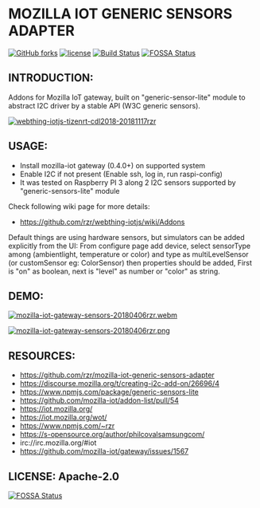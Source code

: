 # MOZILLA IOT GENERIC SENSORS ADAPTER #

[![GitHub forks](https://img.shields.io/github/forks/rzr/mozilla-iot-gateway-sensors-adapter.svg?style=social&label=Fork&maxAge=2592000)](https://GitHub.com/rzr/mozilla-iot-gateway-sensors-adapter/network/)
[![license](https://img.shields.io/badge/license-Apache-2.0.svg)](LICENSE)
[![Build Status](https://api.travis-ci.org/rzr/mozilla-iot-gateway-sensors-adapter.svg?branch=master)](https://travis-ci.org/rzr/mozilla-iot-gateway-sensors-adapter)
[![FOSSA Status](https://app.fossa.io/api/projects/git%2Bgithub.com%2Frzr%2Fmozilla-iot-generic-sensors-adapter.svg?type=shield)](https://app.fossa.io/projects/git%2Bgithub.com%2Frzr%2Fmozilla-iot-generic-sensors-adapter?ref=badge_shield)


## INTRODUCTION: ##

Addons for Mozilla IoT gateway, built on "generic-sensor-lite" module to abstract I2C driver
by a stable API (W3C generic sensors).

[![webthing-iotjs-tizenrt-cdl2018-20181117rzr](https://image.slidesharecdn.com/webthing-iotjs-tizenrt-cdl2018-20181117rzr-181118110813/95/webthingiotjstizenrtcdl201820181117rzr-23-638.jpg)](https://slideshare.net/slideshow/embed_code/key/GWBOzbFaez5hcJ#webthing-iotjs-tizenrt-cdl2018-20181117rzr "webthing-iotjs-tizenrt-cdl2018-20181117rzr")


## USAGE: ##

* Install mozilla-iot gateway (0.4.0+) on supported system
* Enable I2C if not present (Enable ssh, log in, run raspi-config)
* It was tested on Raspberry PI 3 along 2 I2C sensors supported by "generic-sensors-lite" module

Check following wiki page for more details:

* https://github.com/rzr/webthing-iotjs/wiki/Addons


Default things are using hardware sensors, but simulators can be added explicitly from the UI:
From configure page add device, select sensorType among (ambientlight, temperature or color)
and type as multiLevelSensor (or customSensor eg: ColorSensor) then properties should be added,
First is "on" as boolean, next is "level" as number or "color" as string.


## DEMO: ##

[![mozilla-iot-gateway-sensors-20180406rzr.webm](https://i.vimeocdn.com/video/693119286.jpg)](https://player.vimeo.com/video/263556462#mozilla-iot-gateway-sensors-20180406rzr "Video Demo")

[![mozilla-iot-gateway-sensors-20180406rzr.png](https://i1.wp.com/s-opensource.org/wp-content/uploads/2018/04/mozilla-iot-gateway-sensors-20180406rzr.png)](https://www.slideshare.net/rzrfreefr/webthingiotjs20181022rzr-120959360/12# "Rules")


## RESOURCES: ##

* https://github.com/rzr/mozilla-iot-generic-sensors-adapter
* https://discourse.mozilla.org/t/creating-i2c-add-on/26696/4
* https://www.npmjs.com/package/generic-sensors-lite
* https://github.com/mozilla-iot/addon-list/pull/54
* https://iot.mozilla.org/
* https://iot.mozilla.org/wot/
* https://www.npmjs.com/~rzr
* https://s-opensource.org/author/philcovalsamsungcom/
* irc://irc.mozilla.org/#iot
* https://github.com/mozilla-iot/gateway/issues/1567


## LICENSE: Apache-2.0 ##

[![FOSSA Status](https://app.fossa.io/api/projects/git%2Bgithub.com%2Frzr%2Fmozilla-iot-generic-sensors-adapter.svg?type=large)](https://app.fossa.io/projects/git%2Bgithub.com%2Frzr%2Fmozilla-iot-generic-sensors-adapter?ref=badge_large)
